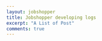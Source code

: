 ```yaml
---
layout: jobshopper
title: Jobshopper developing logs
excerpt: "A List of Post"
comments: true
---
```

